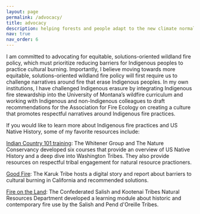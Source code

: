 ```yaml
---
layout: page
permalink: /advocacy/
title: advocacy
description: helping forests and people adapt to the new climate normal
nav: true
nav_order: 6
---
```


I am committed to advocating for equitable, solutions-oriented wildland fire policy, which must prioritize reducing barriers for Indigenous peoples to practice cultural burning. Importantly, I believe moving towards more equitable, solutions-oriented wildland fire policy will first require us to challenge narratives around fire that erase Indigenous peoples. In my own institutions, I have challenged Indigenous erasure by integrating Indigenous fire stewardship into the University of Montana’s wildfire curriculum and working with Indigenous and non-Indigenous colleagues to draft recommendations for the Association for Fire Ecology on creating a culture that promotes respectful narratives around Indigenous fire practices.

If you would like to learn more about Indigenous fire practices and US Native History, some of my favorite resources include:

[Indian Country 101 training](https://www.conservationtraining.org/course/view.php?id=309): The Whitener Group and The Nature Conservancy developed six courses that provide an overview of US Native History and a deep dive into Washington Tribes. They also provide resources on respectful tribal engagement for natural resource practioners.

[Good Fire](https://karuktribeclimatechangeprojects.com/good-fire/): The Karuk Tribe hosts a digital story and report about barriers to cultural burning in California and recommended solutions.

[Fire on the Land](https://fwrconline.csktnrd.org/Fire/index.html): The Confederated Salish and Kootenai Tribes Natural Resources Department developed a learning module about historic and contemporary fire use by the Salish and Pend d'Oreille Tribes.
